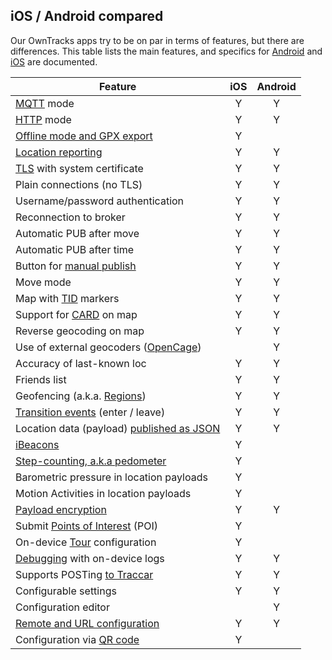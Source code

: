 ## iOS / Android compared

Our OwnTracks apps try to be on par in terms of features, but there are differences. This table lists the main features, and specifics for [Android](android.md) and [iOS](ios.md) are documented.

| Feature                                                           |  iOS   | Android |
| ----------------------------------------------------------------- | :----: | :-----: |
| [MQTT](../tech/mqtt.md) mode                                      |   Y    |    Y    |
| [HTTP](../tech/http.md)  mode                                     |   Y    |    Y    |
| [Offline mode and GPX export](ios.md#offline-mode-and-gpx-export) |   Y    |         |
| [Location reporting](location.md)                                 |   Y    |    Y    |
| [TLS](tls.md) with system certificate                             |   Y    |    Y    |
| Plain connections (no TLS)                                        |   Y    |    Y    |
| Username/password authentication                                  |   Y    |    Y    |
| Reconnection to broker                                            |   Y    |    Y    |
| Automatic PUB after move                                          |   Y    |    Y    |
| Automatic PUB after time                                          |   Y    |    Y    |
| Button for [manual publish](location.md)                          |   Y    |    Y    |
| Move mode                                                         |   Y    |    Y    |
| Map with [TID](tid.md) markers                                    |   Y    |    Y    |
| Support for [CARD](card.md) on map                                |   Y    |    Y    |
| Reverse geocoding on map                                          |   Y    |    Y    |
| Use of external geocoders ([OpenCage](../other/opencage.md))      |        |    Y    |
| Accuracy of last-known loc                                        |   Y    |    Y    |
| Friends list                                                      |   Y    |    Y    |
| Geofencing (a.k.a. [Regions](waypoints.md))                       |   Y    |    Y    |
| [Transition events](location.md) (enter / leave)                  |   Y    |    Y    |
| Location data (payload) [published as JSON](../tech/json.md)      |   Y    |    Y    |
| [iBeacons](beacons.md)                                            |   Y    |         |
| [Step-counting, a.k.a pedometer](pedometer.md)                    |   Y    |         |
| Barometric pressure in location payloads                          |   Y    |         |
| Motion Activities in location payloads                            |   Y    |         |
| [Payload encryption](encrypt.md)                                  |   Y    |    Y    |
| Submit [Points of Interest](poi.md) (POI)                         |   Y    |         |
| On-device [Tour](tours.md) configuration                          |   Y    |         |
| [Debugging](debug.md) with on-device logs                         |   Y    |    Y    |
| Supports POSTing [to Traccar](traccar.md)                         |   Y    |    Y    |
| Configurable settings                                             |   Y    |    Y    |
| Configuration editor                                              |        |    Y    |
| [Remote and URL configuration](remoteconfig.md)                   |   Y    |    Y    |
| Configuration via [QR code](../tech/qr.md)                        |   Y    |         |

